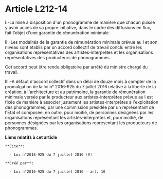 # Article L212-14

I.-La mise à disposition d'un phonogramme de manière que chacun puisse y avoir accès de sa propre initiative, dans le cadre
des diffusions en flux, fait l'objet d'une garantie de rémunération minimale. 

II.-Les modalités de la garantie de rémunération minimale prévue au I et son niveau sont établis par un accord collectif de
travail conclu entre les organisations représentatives des artistes-interprètes et les organisations représentatives des
producteurs de phonogrammes. 

Cet accord peut être rendu obligatoire par arrêté du ministre chargé du travail. 

III.-A défaut d'accord collectif dans un délai de douze mois à compter de la promulgation de la loi n° 2016-925 du 7 juillet
2016 relative à la liberté de la création, à l'architecture et au patrimoine, la garantie de rémunération minimale versée par
le producteur aux artistes-interprètes prévue au I est fixée de manière à associer justement les artistes-interprètes à
l'exploitation des phonogrammes, par une commission présidée par un représentant de l'Etat et composée, en outre, pour
moitié, de personnes désignées par les organisations représentant les artistes-interprètes et, pour moitié, de personnes
désignées par les organisations représentant les producteurs de phonogrammes.

**Liens relatifs à cet article**

	**Cite**:

	  - Loi n°2016-925 du 7 juillet 2016 (V)

	**Créé par**:

	  - Loi n°2016-925 du 7 juillet 2016 - art. 10
